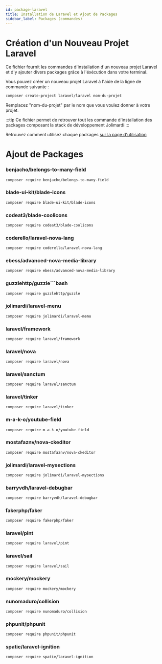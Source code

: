 ```yaml
---
id: package-laravel
title: Installation de Laravel et Ajout de Packages
sidebar_label: Packages (commandes)
---
```


# Création d'un Nouveau Projet Laravel

Ce fichier fournit les commandes d'installation d'un nouveau projet Laravel et d'y ajouter divers packages grâce à l'éxécution dans votre terminal.

Vous pouvez créer un nouveau projet Laravel à l'aide de la ligne de commande suivante :

```bash
composer create-project laravel/laravel nom-du-projet
```

Remplacez "nom-du-projet" par le nom que vous voulez donner à votre projet.

:::tip
    Ce fichier permet de retrouver tout les commande d'installation 
    des packages composant la stack de développement Jolimardi
:::

Retrouvez comment utilisez chaque packages [sur la page d'utilisation](http://localhost:3000/docs/laravel/Installation/Utilisation)

# Ajout de Packages

### benjacho/belongs-to-many-field


```bash
composer require benjacho/belongs-to-many-field
```


### blade-ui-kit/blade-icons


```bash
composer require blade-ui-kit/blade-icons
```


### codeat3/blade-coolicons


```bash
composer require codeat3/blade-coolicons
```


### coderello/laravel-nova-lang


```bash
composer require coderello/laravel-nova-lang
```


### ebess/advanced-nova-media-library


```bash
composer require ebess/advanced-nova-media-library
```


### guzzlehttp/guzzle```bash



```bash
composer require guzzlehttp/guzzle
```


### jolimardi/laravel-menu


```bash
composer require jolimardi/laravel-menu
```

### laravel/framework


```bash
composer require laravel/framework
```

### laravel/nova


```bash
composer require laravel/nova
```

### laravel/sanctum


```bash
composer require laravel/sanctum
```

### laravel/tinker


```bash
composer require laravel/tinker
```
 
### m-a-k-o/youtube-field


```bash
composer require m-a-k-o/youtube-field
```
 
### mostafaznv/nova-ckeditor


```bash
composer require mostafaznv/nova-ckeditor
```
 
### jolimardi/laravel-mysections


```bash
composer require jolimardi/laravel-mysections
```
 
### barryvdh/laravel-debugbar


```bash
composer require barryvdh/laravel-debugbar
```
 
### fakerphp/faker


```bash
composer require fakerphp/faker
```
 
### laravel/pint


```bash
composer require laravel/pint
```
 
### laravel/sail


```bash
composer require laravel/sail
```
 
### mockery/mockery


```bash
composer require mockery/mockery
```
 
### nunomaduro/collision


```bash
composer require nunomaduro/collision
```
 
### phpunit/phpunit


```bash
composer require phpunit/phpunit
```
 
### spatie/laravel-ignition


```bash
composer require spatie/laravel-ignition
```